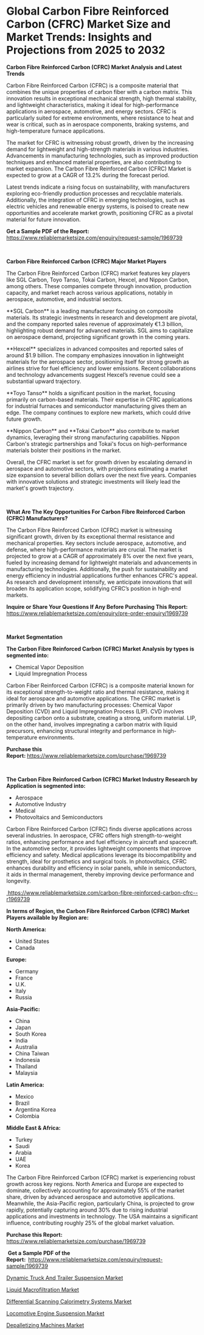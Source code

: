 <p><h1>Global Carbon Fibre Reinforced Carbon (CFRC) Market Size and Market Trends: Insights and Projections from 2025 to 2032</h1></p><p><strong>Carbon Fibre Reinforced Carbon (CFRC) Market Analysis and Latest Trends</strong></p>
<p><p>Carbon Fibre Reinforced Carbon (CFRC) is a composite material that combines the unique properties of carbon fiber with a carbon matrix. This innovation results in exceptional mechanical strength, high thermal stability, and lightweight characteristics, making it ideal for high-performance applications in aerospace, automotive, and energy sectors. CFRC is particularly suited for extreme environments, where resistance to heat and wear is critical, such as in aerospace components, braking systems, and high-temperature furnace applications.</p><p>The market for CFRC is witnessing robust growth, driven by the increasing demand for lightweight and high-strength materials in various industries. Advancements in manufacturing technologies, such as improved production techniques and enhanced material properties, are also contributing to market expansion. The Carbon Fibre Reinforced Carbon (CFRC) Market is expected to grow at a CAGR of 13.2% during the forecast period. </p><p>Latest trends indicate a rising focus on sustainability, with manufacturers exploring eco-friendly production processes and recyclable materials. Additionally, the integration of CFRC in emerging technologies, such as electric vehicles and renewable energy systems, is poised to create new opportunities and accelerate market growth, positioning CFRC as a pivotal material for future innovation.</p></p>
<p><strong>Get a Sample PDF of the Report:&nbsp;</strong> <a href="https://www.reliablemarketsize.com/enquiry/request-sample/1969739?utm_campaign=2038&utm_medium=2&utm_source=Github&utm_content=ia&utm_term=28022025&utm_id=carbon-fibre-reinforced-carbon-cfrc">https://www.reliablemarketsize.com/enquiry/request-sample/1969739</a></p>
<p>&nbsp;</p>
<p><strong>Carbon Fibre Reinforced Carbon (CFRC) Major Market Players</strong></p>
<p><p>The Carbon Fibre Reinforced Carbon (CFRC) market features key players like SGL Carbon, Toyo Tanso, Tokai Carbon, Hexcel, and Nippon Carbon, among others. These companies compete through innovation, production capacity, and market reach across various applications, notably in aerospace, automotive, and industrial sectors.</p><p>**SGL Carbon** is a leading manufacturer focusing on composite materials. Its strategic investments in research and development are pivotal, and the company reported sales revenue of approximately €1.3 billion, highlighting robust demand for advanced materials. SGL aims to capitalize on aerospace demand, projecting significant growth in the coming years.</p><p>**Hexcel** specializes in advanced composites and reported sales of around $1.9 billion. The company emphasizes innovation in lightweight materials for the aerospace sector, positioning itself for strong growth as airlines strive for fuel efficiency and lower emissions. Recent collaborations and technology advancements suggest Hexcel’s revenue could see a substantial upward trajectory.</p><p>**Toyo Tanso** holds a significant position in the market, focusing primarily on carbon-based materials. Their expertise in CFRC applications for industrial furnaces and semiconductor manufacturing gives them an edge. The company continues to explore new markets, which could drive future growth.</p><p>**Nippon Carbon** and **Tokai Carbon** also contribute to market dynamics, leveraging their strong manufacturing capabilities. Nippon Carbon's strategic partnerships and Tokai's focus on high-performance materials bolster their positions in the market.</p><p>Overall, the CFRC market is set for growth driven by escalating demand in aerospace and automotive sectors, with projections estimating a market size expansion to several billion dollars over the next five years. Companies with innovative solutions and strategic investments will likely lead the market's growth trajectory.</p></p>
<p>&nbsp;</p>
<p><strong>What Are The Key Opportunities For Carbon Fibre Reinforced Carbon (CFRC) Manufacturers?</strong></p>
<p><p>The Carbon Fibre Reinforced Carbon (CFRC) market is witnessing significant growth, driven by its exceptional thermal resistance and mechanical properties. Key sectors include aerospace, automotive, and defense, where high-performance materials are crucial. The market is projected to grow at a CAGR of approximately 8% over the next five years, fueled by increasing demand for lightweight materials and advancements in manufacturing technologies. Additionally, the push for sustainability and energy efficiency in industrial applications further enhances CFRC's appeal. As research and development intensify, we anticipate innovations that will broaden its application scope, solidifying CFRC’s position in high-end markets.</p></p>
<p><strong>Inquire or Share Your Questions If Any Before Purchasing This Report:</strong> <a href="https://www.reliablemarketsize.com/enquiry/pre-order-enquiry/1969739?utm_campaign=2038&utm_medium=2&utm_source=Github&utm_content=ia&utm_term=28022025&utm_id=carbon-fibre-reinforced-carbon-cfrc">https://www.reliablemarketsize.com/enquiry/pre-order-enquiry/1969739</a></p>
<p>&nbsp;</p>
<p><strong>Market Segmentation</strong></p>
<p><strong>The Carbon Fibre Reinforced Carbon (CFRC) Market Analysis by types is segmented into:</strong></p>
<p><ul><li>Chemical Vapor Deposition</li><li>Liquid Impregnation Process</li></ul></p>
<p><p>Carbon Fiber Reinforced Carbon (CFRC) is a composite material known for its exceptional strength-to-weight ratio and thermal resistance, making it ideal for aerospace and automotive applications. The CFRC market is primarily driven by two manufacturing processes: Chemical Vapor Deposition (CVD) and Liquid Impregnation Process (LIP). CVD involves depositing carbon onto a substrate, creating a strong, uniform material. LIP, on the other hand, involves impregnating a carbon matrix with liquid precursors, enhancing structural integrity and performance in high-temperature environments.</p></p>
<p><strong>Purchase this Report:&nbsp;</strong><a href="https://www.reliablemarketsize.com/purchase/1969739?utm_campaign=2038&utm_medium=2&utm_source=Github&utm_content=ia&utm_term=28022025&utm_id=carbon-fibre-reinforced-carbon-cfrc">https://www.reliablemarketsize.com/purchase/1969739</a></p>
<p>&nbsp;</p>
<p><strong>The Carbon Fibre Reinforced Carbon (CFRC) Market Industry Research by Application is segmented into:</strong></p>
<p><ul><li>Aerospace</li><li>Automotive Industry</li><li>Medical</li><li>Photovoltaics and Semiconductors</li></ul></p>
<p><p>Carbon Fibre Reinforced Carbon (CFRC) finds diverse applications across several industries. In aerospace, CFRC offers high strength-to-weight ratios, enhancing performance and fuel efficiency in aircraft and spacecraft. In the automotive sector, it provides lightweight components that improve efficiency and safety. Medical applications leverage its biocompatibility and strength, ideal for prosthetics and surgical tools. In photovoltaics, CFRC enhances durability and efficiency in solar panels, while in semiconductors, it aids in thermal management, thereby improving device performance and longevity.</p></p>
<p><a href="https://www.reliablemarketsize.com/carbon-fibre-reinforced-carbon-cfrc--r1969739?utm_campaign=2038&utm_medium=2&utm_source=Github&utm_content=ia&utm_term=28022025&utm_id=carbon-fibre-reinforced-carbon-cfrc">&nbsp;https://www.reliablemarketsize.com/carbon-fibre-reinforced-carbon-cfrc--r1969739</a></p>
<p><strong>In terms of Region, the Carbon Fibre Reinforced Carbon (CFRC) Market Players available by Region are:</strong></p>
<p>
    <p> <strong> North America: </strong>
        <ul>
            <li>United States</li>
            <li>Canada</li>
        </ul>
        </p> 
    <p> <strong> Europe: </strong>
        <ul>
            <li>Germany</li>
            <li>France</li>
            <li>U.K.</li>
            <li>Italy</li>
            <li>Russia</li>
        </ul>
        </p> 
    <p> <strong> Asia-Pacific: </strong>
        <ul>
            <li>China</li>
            <li>Japan</li>
            <li>South Korea</li>
            <li>India</li>
            <li>Australia</li>
            <li>China Taiwan</li>
            <li>Indonesia</li>
            <li>Thailand</li>
            <li>Malaysia</li>
        </ul>
        </p> 
    <p> <strong> Latin America: </strong>
        <ul>
            <li>Mexico</li>
            <li>Brazil</li>
            <li>Argentina Korea</li>
            <li>Colombia</li>
        </ul>
        </p> 
    <p> <strong> Middle East & Africa: </strong>
        <ul>
            <li>Turkey</li>
            <li>Saudi</li>
            <li>Arabia</li>
            <li>UAE</li>
            <li>Korea</li>
        </ul>
    </p>
    </p>
<p><p>The Carbon Fibre Reinforced Carbon (CFRC) market is experiencing robust growth across key regions. North America and Europe are expected to dominate, collectively accounting for approximately 55% of the market share, driven by advanced aerospace and automotive applications. Meanwhile, the Asia-Pacific region, particularly China, is projected to grow rapidly, potentially capturing around 30% due to rising industrial applications and investments in technology. The USA maintains a significant influence, contributing roughly 25% of the global market valuation.</p></p>
<p><strong>Purchase this Report: </strong><a href="https://www.reliablemarketsize.com/purchase/1969739?utm_campaign=2038&utm_medium=2&utm_source=Github&utm_content=ia&utm_term=28022025&utm_id=carbon-fibre-reinforced-carbon-cfrc">https://www.reliablemarketsize.com/purchase/1969739</a></p>
<p>&nbsp;<strong>Get a Sample PDF of the Report:&nbsp;&nbsp;</strong><a href="https://www.reliablemarketsize.com/enquiry/request-sample/1969739?utm_campaign=2038&utm_medium=2&utm_source=Github&utm_content=ia&utm_term=28022025&utm_id=carbon-fibre-reinforced-carbon-cfrc">https://www.reliablemarketsize.com/enquiry/request-sample/1969739</a></p>
<p><strong></strong></p>
<p><p><a href="https://github.com/dibesnayee/Market-Research-Report-List-1/blob/main/dynamic-truck-and-trailer-suspension-market.md?utm_campaign=2038&utm_medium=2&utm_source=Github&utm_content=ia&utm_term=28022025&utm_id=carbon-fibre-reinforced-carbon-cfrc">Dynamic Truck And Trailer Suspension Market</a></p><p><a href="https://github.com/abexjeliti/Market-Research-Report-List-1/blob/main/liquid-macrofiltration-market.md?utm_campaign=2038&utm_medium=2&utm_source=Github&utm_content=ia&utm_term=28022025&utm_id=carbon-fibre-reinforced-carbon-cfrc">Liquid Macrofiltration Market</a></p><p><a href="https://github.com/vassihucz/Market-Research-Report-List-1/blob/main/differential-scanning-calorimetry-systems-market.md?utm_campaign=2038&utm_medium=2&utm_source=Github&utm_content=ia&utm_term=28022025&utm_id=carbon-fibre-reinforced-carbon-cfrc">Differential Scanning Calorimetry Systems Market</a></p><p><a href="https://github.com/duzcupetriv/Market-Research-Report-List-1/blob/main/locomotive-engine-suspension-market.md?utm_campaign=2038&utm_medium=2&utm_source=Github&utm_content=ia&utm_term=28022025&utm_id=carbon-fibre-reinforced-carbon-cfrc">Locomotive Engine Suspension Market</a></p><p><a href="https://github.com/denbelnmer50/Market-Research-Report-List-1/blob/main/depalletizing-machines-market.md?utm_campaign=2038&utm_medium=2&utm_source=Github&utm_content=ia&utm_term=28022025&utm_id=carbon-fibre-reinforced-carbon-cfrc">Depalletizing Machines Market</a></p></p>